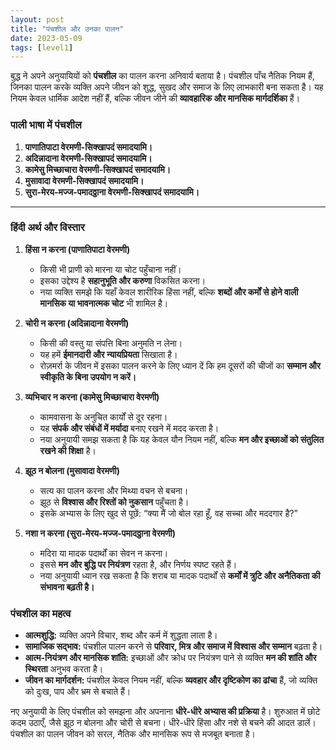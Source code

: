```yaml
---
layout: post
title: "पंचशील और उनका पालन"
date: 2023-05-09
tags: [level1]
---
```


बुद्ध ने अपने अनुयायियों को **पंचशील** का पालन करना अनिवार्य बताया है। पंचशील पाँच नैतिक नियम हैं, जिनका पालन करके व्यक्ति अपने जीवन को शुद्ध, सुखद और समाज के लिए लाभकारी बना सकता है। यह नियम केवल धार्मिक आदेश नहीं हैं, बल्कि जीवन जीने की **व्यावहारिक और मानसिक मार्गदर्शिका** हैं।

### पाली भाषा में पंचशील

1. **पाणातिपाटा वेरमणी-सिक्खापदं समादयामि।**  
2. **अदिन्नादाना वेरमणी-सिक्खापदं समादयामि।**  
3. **कामेसु मिच्छाचारा वेरमणी-सिक्खापदं समादयामि।**  
4. **मुसावादा वेरमणी-सिक्खापदं समादयामि।**  
5. **सुरा-मेरय-मज्ज-पमादठ्ठाना वेरमणी-सिक्खापदं समादयामि।**  

---

### हिंदी अर्थ और विस्तार

1. **हिंसा न करना (पाणातिपाटा वेरमणी)**  
   - किसी भी प्राणी को मारना या चोट पहुँचाना नहीं।  
   - इसका उद्देश्य है **सहानुभूति और करुणा** विकसित करना।  
   - नया व्यक्ति समझे कि यहाँ केवल शारीरिक हिंसा नहीं, बल्कि **शब्दों और कर्मों से होने वाली मानसिक या भावनात्मक चोट** भी शामिल है।  

2. **चोरी न करना (अदिन्नादाना वेरमणी)**  
   - किसी की वस्तु या संपत्ति बिना अनुमति न लेना।  
   - यह हमें **ईमानदारी और न्यायप्रियता** सिखाता है।  
   - रोज़मर्रा के जीवन में इसका पालन करने के लिए ध्यान दें कि हम दूसरों की चीजों का **सम्मान और स्वीकृति के बिना उपयोग न करें।**  

3. **व्यभिचार न करना (कामेसु मिच्छाचारा वेरमणी)**  
   - कामवासना के अनुचित कार्यों से दूर रहना।  
   - यह **संपर्क और संबंधों में मर्यादा** बनाए रखने में मदद करता है।  
   - नया अनुयायी समझ सकता है कि यह केवल यौन नियम नहीं, बल्कि **मन और इच्छाओं को संतुलित रखने की शिक्षा** है।  

4. **झूठ न बोलना (मुसावादा वेरमणी)**  
   - सत्य का पालन करना और मिथ्या वचन से बचना।  
   - झूठ से **विश्वास और रिश्तों को नुकसान** पहुँचता है।  
   - इसके अभ्यास के लिए खुद से पूछें: “क्या मैं जो बोल रहा हूँ, वह सच्चा और मददगार है?”  

5. **नशा न करना (सुरा-मेरय-मज्ज-पमादठ्ठाना वेरमणी)**  
   - मदिरा या मादक पदार्थों का सेवन न करना।  
   - इससे **मन और बुद्धि पर नियंत्रण** रहता है, और निर्णय स्पष्ट रहते हैं।  
   - नया अनुयायी ध्यान रख सकता है कि शराब या मादक पदार्थों से **कर्मों में त्रुटि और अनैतिकता की संभावना बढ़ती है।**

### पंचशील का महत्व

- **आत्मशुद्धि:** व्यक्ति अपने विचार, शब्द और कर्म में शुद्धता लाता है।  
- **सामाजिक सद्भाव:** पंचशील पालन करने से **परिवार, मित्र और समाज में विश्वास और सम्मान** बढ़ता है।  
- **आत्म-नियंत्रण और मानसिक शांति:** इच्छाओं और क्रोध पर नियंत्रण पाने से व्यक्ति **मन की शांति और स्थिरता** अनुभव करता है।  
- **जीवन का मार्गदर्शन:** पंचशील केवल नियम नहीं, बल्कि **व्यवहार और दृष्टिकोण का ढांचा** हैं, जो व्यक्ति को दुःख, पाप और भ्रम से बचाते हैं। 

नए अनुयायी के लिए पंचशील को समझना और अपनाना **धीरे-धीरे अभ्यास की प्रक्रिया** है। शुरुआत में छोटे कदम उठाएँ, जैसे झूठ न बोलना और चोरी से बचना। धीरे-धीरे हिंसा और नशे से बचने की आदत डालें। पंचशील का पालन जीवन को सरल, नैतिक और मानसिक रूप से मजबूत बनाता है।
